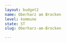 ```yaml
---
layout: budget2
name: Oberharz am Brocken
level: kommune
state: ST
slug: Oberharz-am-Brocken

---
```



